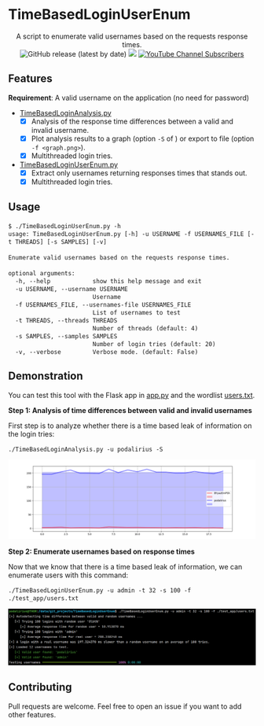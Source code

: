 # TimeBasedLoginUserEnum

<p align="center">
  A script to enumerate valid usernames based on the requests response times.
  <br>
  <img alt="GitHub release (latest by date)" src="https://img.shields.io/github/v/release/p0dalirius/TimeBasedLoginUserEnum">
  <a href="https://twitter.com/intent/follow?screen_name=podalirius_" title="Follow"><img src="https://img.shields.io/twitter/follow/podalirius_?label=Podalirius&style=social"></a>
  <a href="https://www.youtube.com/channel/UCF_x5O7CSfr82AfNVTKOv_A?sub_confirmation=1" title="Subscribe"><img alt="YouTube Channel Subscribers" src="https://img.shields.io/youtube/channel/subscribers/UCF_x5O7CSfr82AfNVTKOv_A?style=social"></a>
  <br>
</p>

## Features

**Requirement**: A valid username on the application (no need for password)

 - [TimeBasedLoginAnalysis.py](./TimeBasedLoginAnalysis.py)
   + [x] Analysis of the response time differences between a valid and invalid username.
   + [x] Plot analysis results to a graph (option `-S` of ) or export to file (option `-f <graph.png>`).
   + [x] Multithreaded login tries.
 
 - [TimeBasedLoginUserEnum.py](./TimeBasedLoginUserEnum.py)
   + [x] Extract only usernames returning responses times that stands out.
   + [x] Multithreaded login tries.
   
## Usage

```
$ ./TimeBasedLoginUserEnum.py -h
usage: TimeBasedLoginUserEnum.py [-h] -u USERNAME -f USERNAMES_FILE [-t THREADS] [-s SAMPLES] [-v]

Enumerate valid usernames based on the requests response times.

optional arguments:
  -h, --help            show this help message and exit
  -u USERNAME, --username USERNAME
                        Username
  -f USERNAMES_FILE, --usernames-file USERNAMES_FILE
                        List of usernames to test
  -t THREADS, --threads THREADS
                        Number of threads (default: 4)
  -s SAMPLES, --samples SAMPLES
                        Number of login tries (default: 20)
  -v, --verbose         Verbose mode. (default: False)

```

## Demonstration

You can test this tool with the Flask app in [app.py](./test_app/app.py) and the wordlist [users.txt](./test_app/users.txt). 

**Step 1: Analysis of time differences between valid and invalid usernames**

First step is to analyze whether there is a time based leak of information on the login tries:

```
./TimeBasedLoginAnalysis.py -u podalirius -S
```

![](./.github/graph.png)

**Step 2: Enumerate usernames based on response times**

Now that we know that there is a time based leak of information, we can enumerate users with this command:

```
./TimeBasedLoginUserEnum.py -u admin -t 32 -s 100 -f ./test_app/users.txt
```

![](./.github/example.png)

## Contributing

Pull requests are welcome. Feel free to open an issue if you want to add other features.
